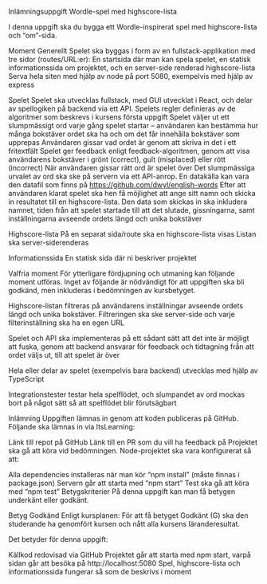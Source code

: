 Inlämningsuppgift
Wordle-spel med highscore-lista

I denna uppgift ska du bygga ett Wordle-inspirerat spel med highscore-lista och “om”-sida.

Moment
Generellt
Spelet ska byggas i form av en fullstack-applikation med tre sidor (routes/URL:er): En startsida där man kan spela spelet, en statisk informationssida om projektet, och en server-side renderad highscore-lista
Serva hela siten med hjälp av node på port 5080, exempelvis med hjälp av express

Spelet
Spelet ska utvecklas fullstack, med GUI utvecklat i React, och delar av spellogiken på backend via ett API.
Spelets regler definieras av de algoritmer som beskrevs i kursens första uppgift
Spelet väljer ut ett slumpmässigt ord varje gång spelet startar – användaren kan bestämma hur många bokstäver ordet ska ha och om det får innehålla bokstäver som upprepas
Användaren gissar vad ordet är genom att skriva in det i ett fritextfält
Spelet ger feedback enligt feedback-algoritmen, genom att visa användarens bokstäver i grönt (correct), gult (misplaced) eller rött (incorrect)
När användaren gissar rätt ord är spelet över
Det slumpmässiga urvalet av ord ska ske på servern via ett API-anrop. En datakälla kan vara den datafil som finns på https://github.com/dwyl/english-words
Efter att användaren klarat spelet ska hen få möjlighet att ange sitt namn och skicka in resultatet till en highscore-lista. Den data som skickas in ska inkludera namnet, tiden från att spelet startade till att det slutade, gissningarna, samt inställningarna avseende ordets längd och unika bokstäver

Highscore-lista
På en separat sida/route ska en highscore-lista visas
Listan ska server-siderenderas

Informationssida
En statisk sida där ni beskriver projektet

Valfria moment
För ytterligare fördjupning och utmaning kan följande moment utföras. Inget av följande är nödvändigt för att uppgiften ska bli godkänd, men inkluderas i bedömningen av kursbetyget.

Highscore-listan filtreras på användarens inställningar avseende ordets längd och unika bokstäver. Filtreringen ska ske server-side och varje filterinställning ska ha en egen URL

Spelet och API ska implementeras på ett sådant sätt att det inte är möjligt att fuska, genom att backend ansvarar för feedback och tidtagning från att ordet väljs ut, till att spelet är över

Hela eller delar av spelet (exempelvis bara backend) utvecklas med hjälp av TypeScript

Integrationstester testar hela spelflödet, och slumpandet av ord mockas bort på något sätt så att spelflödet blir förutsägbart

Inlämning
Uppgiften lämnas in genom att koden publiceras på GitHub. Följande ska lämnas in via ItsLearning:

Länk till repot på GitHub
Länk till en PR som du vill ha feedback på
Projektet ska gå att köra vid bedömningen. Node-projektet ska vara konfigurerat så att:

Alla dependencies installeras när man kör “npm install” (måste finnas i package.json)
Servern går att starta med “npm start”
Test ska gå att köra med “npm test”
Betygskriterier
På denna uppgift kan man få betygen underkänt eller godkänt.

Betyg Godkänd
Enligt kursplanen: För att få betyget Godkänt (G) ska den studerande ha genomfört kursen och nått alla kursens läranderesultat.

Det betyder för denna uppgift:

Källkod redovisad via GitHub
Projektet går att starta med npm start, varpå sidan går att besöka på http://localhost:5080
Spel, highscore-lista och informationssida fungerar så som de beskrivs i moment